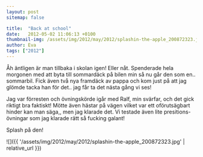```yaml
---
layout: post
sitemap: false

title:  "Back at school"
date:   2012-05-02 11:06:13 +0100
thumbnail-img: /assets/img/2012/may/2012/splashin-the-apple_200872323.jpg
author: Eva
tags: ["2012"]
---
```


Åh äntligen är man tillbaka i skolan igen! Eller nåt. Spenderade hela morgonen med att byta till sommardäck på bilen min så nu går den som en.. sommarbil. Fick även två nya framdäck av pappa och kom just på att jag glömde tacka han för det.. jag får ta det nästa gång vi ses! 

Jag var förresten och övningskörde igår med Ralf, min svärfar, och det gick riktigt bra faktiskt! Mötte även hästar på vägen vilket var ett oförutsägbart hinder kan man säga,, men jag klarade det. Vi testade även lite presitions-övningar som jag klarade rätt så fucking galant!












Splash på den!

![]({{ '/assets/img/2012/may/2012/splashin-the-apple_200872323.jpg'  | relative_url }})

